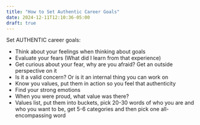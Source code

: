 ```yaml
---
title: "How to Set Authentic Career Goals"
date: 2024-12-11T12:10:36-05:00
draft: true
---
```





Set AUTHENTIC career goals:

- Think about your feelings when thinking about goals
- Evaluate your fears (What did I learn from that experience)
- Get curious about your fear, why are you afraid? Get an outside perspective on it
- Is it a valid concern? Or is it an internal thing you can work on
- Know you values, put them in action so you feel that authenticity
- Find your strong emotions
- When you were proud, what value was there?
- Values list, put them into buckets, pick 20-30 words of who you are and who you want to be, get 5-6 categories and then pick one all-encompassing word